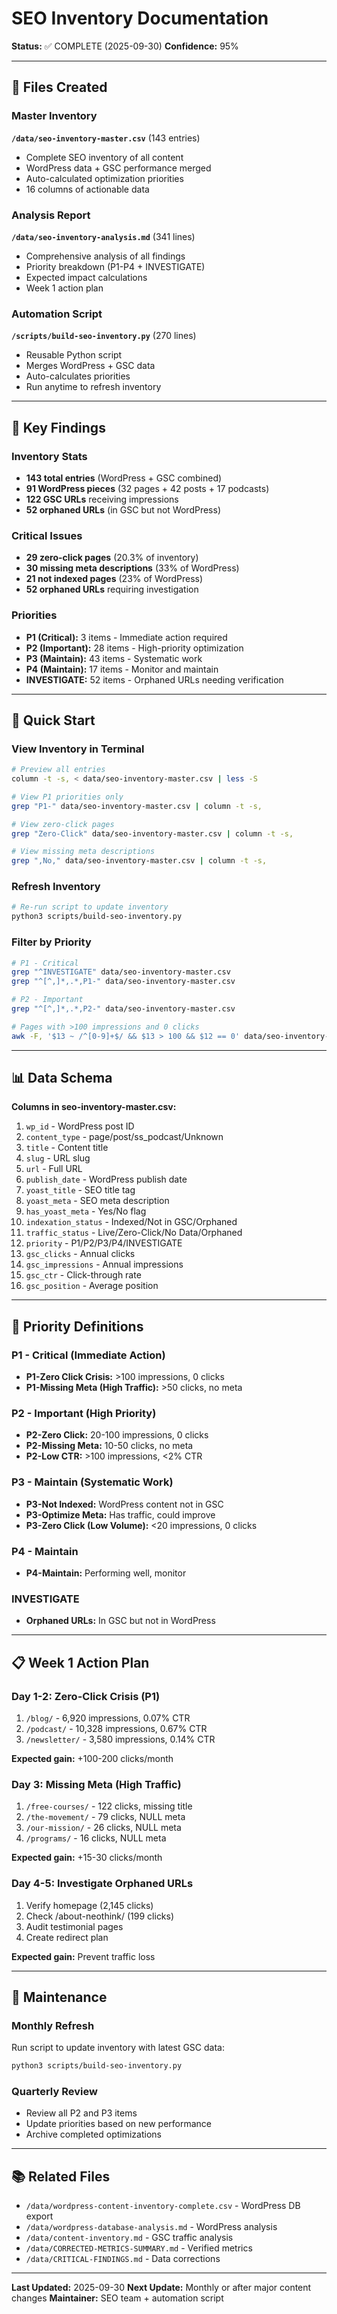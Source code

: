 # SEO Inventory Documentation

**Status:** ✅ COMPLETE (2025-09-30)
**Confidence:** 95%

---

## 📁 Files Created

### Master Inventory
**`/data/seo-inventory-master.csv`** (143 entries)
- Complete SEO inventory of all content
- WordPress data + GSC performance merged
- Auto-calculated optimization priorities
- 16 columns of actionable data

### Analysis Report
**`/data/seo-inventory-analysis.md`** (341 lines)
- Comprehensive analysis of all findings
- Priority breakdown (P1-P4 + INVESTIGATE)
- Expected impact calculations
- Week 1 action plan

### Automation Script
**`/scripts/build-seo-inventory.py`** (270 lines)
- Reusable Python script
- Merges WordPress + GSC data
- Auto-calculates priorities
- Run anytime to refresh inventory

---

## 🎯 Key Findings

### Inventory Stats
- **143 total entries** (WordPress + GSC combined)
- **91 WordPress pieces** (32 pages + 42 posts + 17 podcasts)
- **122 GSC URLs** receiving impressions
- **52 orphaned URLs** (in GSC but not WordPress)

### Critical Issues
- **29 zero-click pages** (20.3% of inventory)
- **30 missing meta descriptions** (33% of WordPress)
- **21 not indexed pages** (23% of WordPress)
- **52 orphaned URLs** requiring investigation

### Priorities
- **P1 (Critical):** 3 items - Immediate action required
- **P2 (Important):** 28 items - High-priority optimization
- **P3 (Maintain):** 43 items - Systematic work
- **P4 (Maintain):** 17 items - Monitor and maintain
- **INVESTIGATE:** 52 items - Orphaned URLs needing verification

---

## 🚀 Quick Start

### View Inventory in Terminal
```bash
# Preview all entries
column -t -s, < data/seo-inventory-master.csv | less -S

# View P1 priorities only
grep "P1-" data/seo-inventory-master.csv | column -t -s,

# View zero-click pages
grep "Zero-Click" data/seo-inventory-master.csv | column -t -s,

# View missing meta descriptions
grep ",No," data/seo-inventory-master.csv | column -t -s,
```

### Refresh Inventory
```bash
# Re-run script to update inventory
python3 scripts/build-seo-inventory.py
```

### Filter by Priority
```bash
# P1 - Critical
grep "^INVESTIGATE" data/seo-inventory-master.csv
grep "^[^,]*,.*,P1-" data/seo-inventory-master.csv

# P2 - Important
grep "^[^,]*,.*,P2-" data/seo-inventory-master.csv

# Pages with >100 impressions and 0 clicks
awk -F, '$13 ~ /^[0-9]+$/ && $13 > 100 && $12 == 0' data/seo-inventory-master.csv
```

---

## 📊 Data Schema

**Columns in seo-inventory-master.csv:**

1. `wp_id` - WordPress post ID
2. `content_type` - page/post/ss_podcast/Unknown
3. `title` - Content title
4. `slug` - URL slug
5. `url` - Full URL
6. `publish_date` - WordPress publish date
7. `yoast_title` - SEO title tag
8. `yoast_meta` - SEO meta description
9. `has_yoast_meta` - Yes/No flag
10. `indexation_status` - Indexed/Not in GSC/Orphaned
11. `traffic_status` - Live/Zero-Click/No Data/Orphaned
12. `priority` - P1/P2/P3/P4/INVESTIGATE
13. `gsc_clicks` - Annual clicks
14. `gsc_impressions` - Annual impressions
15. `gsc_ctr` - Click-through rate
16. `gsc_position` - Average position

---

## 🎯 Priority Definitions

### P1 - Critical (Immediate Action)
- **P1-Zero Click Crisis:** >100 impressions, 0 clicks
- **P1-Missing Meta (High Traffic):** >50 clicks, no meta

### P2 - Important (High Priority)
- **P2-Zero Click:** 20-100 impressions, 0 clicks
- **P2-Missing Meta:** 10-50 clicks, no meta
- **P2-Low CTR:** >100 impressions, <2% CTR

### P3 - Maintain (Systematic Work)
- **P3-Not Indexed:** WordPress content not in GSC
- **P3-Optimize Meta:** Has traffic, could improve
- **P3-Zero Click (Low Volume):** <20 impressions, 0 clicks

### P4 - Maintain
- **P4-Maintain:** Performing well, monitor

### INVESTIGATE
- **Orphaned URLs:** In GSC but not in WordPress

---

## 📋 Week 1 Action Plan

### Day 1-2: Zero-Click Crisis (P1)
1. `/blog/` - 6,920 impressions, 0.07% CTR
2. `/podcast/` - 10,328 impressions, 0.67% CTR
3. `/newsletter/` - 3,580 impressions, 0.14% CTR

**Expected gain:** +100-200 clicks/month

### Day 3: Missing Meta (High Traffic)
1. `/free-courses/` - 122 clicks, missing title
2. `/the-movement/` - 79 clicks, NULL meta
3. `/our-mission/` - 26 clicks, NULL meta
4. `/programs/` - 16 clicks, NULL meta

**Expected gain:** +15-30 clicks/month

### Day 4-5: Investigate Orphaned URLs
1. Verify homepage (2,145 clicks)
2. Check /about-neothink/ (199 clicks)
3. Audit testimonial pages
4. Create redirect plan

**Expected gain:** Prevent traffic loss

---

## 🔄 Maintenance

### Monthly Refresh
Run script to update inventory with latest GSC data:
```bash
python3 scripts/build-seo-inventory.py
```

### Quarterly Review
- Review all P2 and P3 items
- Update priorities based on new performance
- Archive completed optimizations

---

## 📚 Related Files

- `/data/wordpress-content-inventory-complete.csv` - WordPress DB export
- `/data/wordpress-database-analysis.md` - WordPress analysis
- `/data/content-inventory.md` - GSC traffic analysis
- `/data/CORRECTED-METRICS-SUMMARY.md` - Verified metrics
- `/data/CRITICAL-FINDINGS.md` - Data corrections

---

**Last Updated:** 2025-09-30
**Next Update:** Monthly or after major content changes
**Maintainer:** SEO team + automation script
